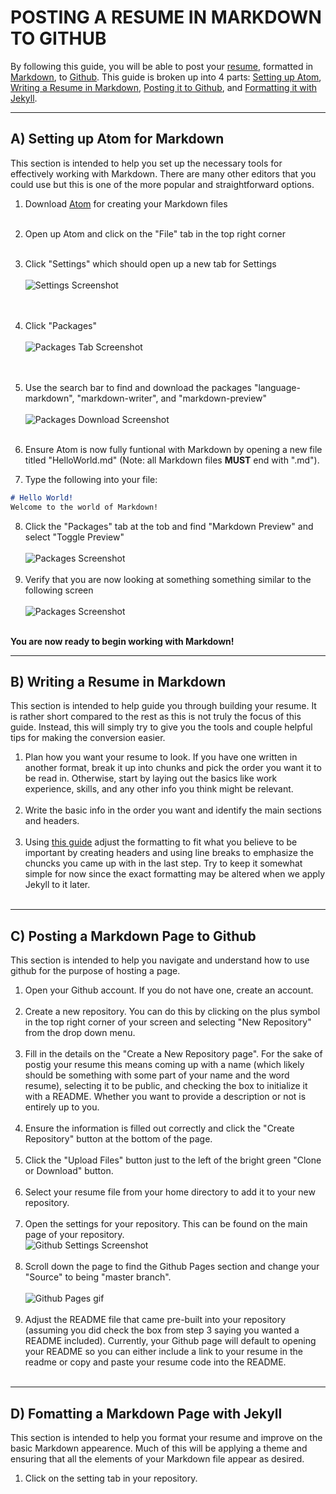 # **POSTING A RESUME IN MARKDOWN TO GITHUB**

By following this guide, you will be able to post your [resume](https://bochk44.github.io/KBochResume.github/Resume), formatted in [Markdown](https://www.markdownguide.org/), to [Github](https://github.com/). This guide is broken up into 4 parts: <a href="#first_step">Setting up Atom</a>, <a href="#second_step">Writing a Resume in Markdown</a>, <a href="#third_step">Posting it to Github</a>, and <a href="#fourth_step">Formatting it with Jekyll</a>.

---

## A) <a id="first_step">Setting up Atom for Markdown</a>


This section is intended to help you set up the necessary tools for effectively working with Markdown. There are many other editors that you could use but this is one of the more popular and straightforward options.

  1. Download [Atom](https://atom.io/) for creating your Markdown files <br> <br>
  2. Open up Atom and click on the "File" tab in the top right corner <br> <br>
  3. Click "Settings" which should open up a new tab for Settings<br> <br>
![Settings Screenshot](README_Pictures/Screenshot1.jpg) <br> <br> <br>
  4. Click "Packages"<br> <br>
![Packages Tab Screenshot](README_Pictures/Screenshot2.png) <br> <br> <br>
  5. Use the search bar to find and download the packages "language-markdown", "markdown-writer", and "markdown-preview" <br> <br>
![Packages Download Screenshot](README_Pictures/Screenshot3.png) <br> <br>

  6. Ensure Atom is now fully funtional with Markdown by opening a new file titled "HelloWorld.md" (Note: all Markdown files __MUST__ end with ".md").
  7. Type the following into your file:<br>
```markdown
# Hello World!
Welcome to the world of Markdown!
```
  8. Click the "Packages" tab at the tob and find "Markdown Preview" and select "Toggle Preview" <br> <br>
![Packages Screenshot](README_Pictures/Screenshot4.png) <br> <br>
  9. Verify that you are now looking at something something similar to the following screen <br> <br>
![Packages Screenshot](README_Pictures/Screenshot5.png) <br> <br>

**You are now ready to begin working with Markdown!**

---

## B) <a id="second_step">Writing a Resume in Markdown</a>


This section is intended to help guide you through building your resume. It is rather short compared to the rest as this is not truly the focus of this guide. Instead, this will simply try to give you the tools and couple helpful tips for making the conversion easier. <br>

  1. Plan how you want your resume to look. If you have one written in another format, break it up into chunks and pick the order you want it to be read in. Otherwise, start by laying out the basics like work experience, skills, and any other info you think might be relevant. <br> <br>
  2. Write the basic info in the order you want and identify the main sections and headers. <br> <br>
  3. Using [this guide](https://github.com/adam-p/markdown-here/wiki/Markdown-Cheatsheet) adjust the formatting to fit what you believe to be important by creating headers and using line breaks to emphasize the chuncks you came up with in the last step. Try to keep it somewhat simple for now since the exact formatting may be altered when we apply Jekyll to it later. <br> <br>

---

## C) <a id="third_step">Posting a Markdown Page to Github</a>


This section is intended to help you navigate and understand how to use github for the purpose of hosting a page. <br>

  1. Open your Github account. If you do not have one, create an account. <br> <br>
  2. Create a new repository. You can do this by clicking on the plus symbol in the top right corner of your screen and selecting "New Repository" from the drop down menu. <br> <br>
  3. Fill in the details on the "Create a New Repository page". For the sake of postig your resume this means coming up with a name (which likely should be something with some part of your name and the word resume), selecting it to be public, and checking the box to initialize it with a README. Whether you want to provide a description or not is entirely up to you. <br> <br>
  4. Ensure the information is filled out correctly and click the "Create Repository" button at the bottom of the page. <br> <br>
  5. Click the "Upload Files" button just to the left of the bright green "Clone or Download" button. <br> <br>
  6. Select your resume file from your home directory to add it to your new repository. <br> <br>
  7. Open the settings for your repository. This can be found on the main page of your repository. <br>
  ![Github Settings Screenshot](README_Pictures/Screenshot6.png) <br> <br>
  8. Scroll down the page to find the Github Pages section and change your "Source" to being "master branch".<br> <br>
  ![Github Pages gif](README_gifs/enable_github_pages.gif) <br> <br>
  9. Adjust the README file that came pre-built into your repository (assuming you did check the box from step 3 saying you wanted a README included). Currently, your Github page will default to opening your README so you can either include a link to your resume in the readme or copy and paste your resume code into the README. <br> <br>
  
  

---

## D) <a id="fourth_step">Fomatting a Markdown Page with Jekyll</a>


This section is intended to help you format your resume and improve on the basic Markdown appearence. Much of this will be applying a theme and ensuring that all the elements of your Markdown file appear as desired. <br>

  1. Click on the setting tab in your repository. <br> <br>
